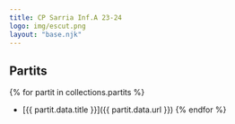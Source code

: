 ```yaml
---
title: CP Sarria Inf.A 23-24
logo: img/escut.png
layout: "base.njk"
---
```


## Partits

{% for partit in collections.partits %}
- [{{ partit.data.title }}]({{ partit.data.url }})
{% endfor %}


